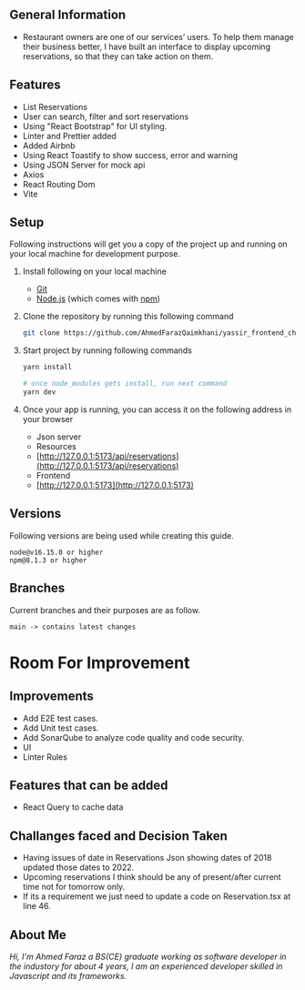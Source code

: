 ## General Information

- Restaurant owners are one of our services’ users. To help them manage
their business better, I have built an interface to display upcoming reservations,
so that they can take action on them.

## Features

- List Reservations
- User can search, filter and sort reservations
- Using "React Bootstrap" for UI styling.
- Linter and Prettier added
- Added Airbnb
- Using React Toastify to show success, error and warning
- Using JSON Server for mock api
- Axios
- React Routing Dom
- Vite

## Setup

Following instructions will get you a copy of the project up and running on your local machine for development purpose.

1.  Install following on your local machine
    - [Git](https://git-scm.com)
    - [Node.js](https://nodejs.org/en/download/) (which comes with [npm](http://npmjs.com))
2.  Clone the repository by running this following command
    ```bash
    git clone https://github.com/AhmedFarazQaimkhani/yassir_frontend_challenge
    ```
3.  Start project by running following commands

    ```bash
    yarn install

    # once node_modules gets install, run next command
    yarn dev

    ```

4.  Once your app is running, you can access it on the following address in your browser
    - Json server
    - Resources
    - [http://127.0.0.1:5173/api/reservations](http://127.0.0.1:5173/api/reservations)
    - Frontend
    - [http://127.0.0.1:5173](http://127.0.0.1:5173)

## Versions

Following versions are being used while creating this guide.

```
node@v16.15.0 or higher
npm@8.1.3 or higher
```

## Branches

Current branches and their purposes are as follow.

```
main -> contains latest changes

```

# Room For Improvement

## Improvements

- Add E2E test cases.
- Add Unit test cases.
- Add SonarQube to analyze code quality and code security.
- UI
- Linter Rules

## Features that can be added

- React Query to cache data

## Challanges faced and Decision Taken

- Having issues of date in Reservations Json showing dates of 2018 updated those dates to 2022.
- Upcoming reservations I think should be any of present/after current time not for tomorrow only. 
- If its a requirement we just need to update a code on Reservation.tsx at line 46.

## About Me

_Hi, I'm Ahmed Faraz a BS(CE) graduate working as software developer in the industory for about 4 years, I am an experienced developer skilled in Javascript and its frameworks._
